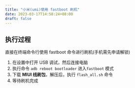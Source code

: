 ```yaml
---
title: "小米(umi)使用 fastboot 刷机"
date: 2023-03-17T14:58:24+08:00
draft: false
---
```


## 执行过程

 直接在终端命令行使用 fastboot 命令进行刷机(手机需先申请解锁)
 
 1. 在设置中打开 USB 调试，然后连接电脑
 2. 执行命令 `adb reboot bootloader` 进入`fastboot` 模式
 3. 下载 **MIUI 线刷包**，解压后，执行 `flash_all.sh` 命令
 4. 等待刷机完成
